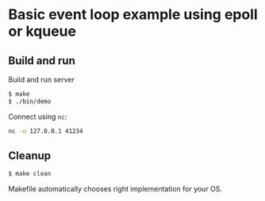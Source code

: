 # Basic event loop example using epoll or kqueue

## Build and run

Build and run server

```bash
$ make
$ ./bin/demo
```

Connect using `nc`:

```bash
nc -u 127.0.0.1 41234
```

## Cleanup

```bash
$ make clean
```

Makefile automatically chooses right implementation for your OS.

